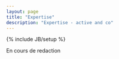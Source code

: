 ```yaml
---
layout: page
title: "Expertise"
description: "Expertise - active and co"
---
```

{% include JB/setup %}

En cours de redaction 
